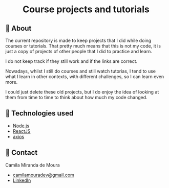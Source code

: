 <h1 align="center">
    Course projects and tutorials
</h1>

## :bookmark: About

The current repository is made to keep projects that I did while doing courses or tutorials. That pretty much means that this is not my code, it is just a copy of projects of other people that I did to practice and learn.

I do not keep track if they still work and if the links are correct.

Nowadays, whilst I still do courses and still watch tutorias, I tend to use what I learn in other contexts, with different challenges, so I can learn even more. 

I could just delete these old projects, but I do enjoy the idea of looking at them from time to time to think about how much my code changed.

## :rocket: Technologies used

- [Node.js](https://nodejs.org/en/)
- [ReactJS](https://reactjs.org/)
- [axios](https://github.com/axios/axios)

## :email: Contact

Camila Miranda de Moura
- [camilamouradev@gmail.com](mailto:camilamouradev@gmail.com)
- [LinkedIn](https://www.linkedin.com/in/camilam-moura/)
